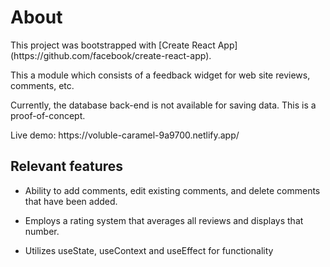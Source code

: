 <h1>About</h1>

<p>This project was bootstrapped with [Create React App] (https://github.com/facebook/create-react-app).</p>

<p>This a module which consists of a feedback widget for web site reviews, comments, etc.</p>

<p>Currently, the database back-end is not available for saving data. This is a proof-of-concept.</p>

<p>Live demo: https://voluble-caramel-9a9700.netlify.app/</p>
 
<h2>Relevant features</h2>

<ul>
<li><p>Ability to add comments, edit existing comments, and delete comments that have been added.</p></li>
<li><p>Employs a rating system that averages all reviews and displays that number.</p></li>
<li><p>Utilizes useState, useContext and useEffect for functionality</p></li>
</ul>
